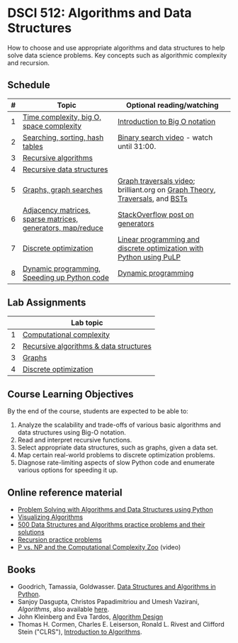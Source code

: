 # DSCI 512: Algorithms and Data Structures

How to choose and use appropriate algorithms and data structures to help solve data science problems. Key concepts such as algorithmic complexity and recursion.

## Schedule

| # | Topic | Optional reading/watching |
|---|-------|---------------------------|
| 1 | [Time complexity, big O, space complexity](lectures/lecture1.ipynb) | [Introduction to Big O notation](https://www.youtube.com/watch?v=D6xkbGLQesk)  |
| 2 | [Searching, sorting, hash tables](lectures/lecture2.ipynb) | [Binary search video](https://youtu.be/y62zj9ozPOM?t=1314) - watch until 31:00. |
| 3 | [Recursive algorithms](lectures/lecture3.ipynb) |   |
| 4 | [Recursive data structures](lectures/lecture4.ipynb) |  |
| 5 | [Graphs, graph searches](lectures/lecture5.ipynb) |  [Graph traversals video](https://www.youtube.com/watch?v=bIA8HEEUxZI); brilliant.org on [Graph Theory](https://brilliant.org/wiki/graph-theory/), [Traversals](https://brilliant.org/wiki/traversals/), and [BSTs](https://brilliant.org/wiki/binary-search-trees/) |
| 6 | [Adjacency matrices, sparse matrices, generators, map/reduce](lectures/lecture6.ipynb) | [StackOverflow post on generators](https://stackoverflow.com/questions/231767/what-does-the-yield-keyword-do/231855#231855) |
| 7 | [Discrete optimization](lectures/lecture7.ipynb) | [Linear programming and discrete optimization with Python using PuLP](https://towardsdatascience.com/linear-programming-and-discrete-optimization-with-python-using-pulp-449f3c5f6e99)  |
| 8 | [Dynamic programming, Speeding up Python code](lectures/lecture8.ipynb) | [Dynamic programming](http://web.mit.edu/15.053/www/AMP-Chapter-11.pdf) |

## Lab Assignments

|     | Lab topic   |
|-----|-------------|
| 1 | [Computational complexity](labs/lab1/lab1.ipynb) |
| 2 | [Recursive algorithms & data structures](labs/lab2/lab2.ipynb) |
| 3 | [Graphs](labs/lab3/lab3.ipynb) | 
| 4 | [Discrete optimization](labs/lab4/lab4.ipynb) | 

## Course Learning Objectives

By the end of the course, students are expected to be able to:

1. Analyze the scalability and trade-offs of various basic algorithms and data structures using Big-O notation.
2. Read and interpret recursive functions.
3. Select appropriate data structures, such as graphs, given a data set. 
4. Map certain real-world problems to discrete optimization problems.
5. Diagnose rate-limiting aspects of slow Python code and enumerate various options for speeding it up.


## Online reference material
* [Problem Solving with Algorithms and Data Structures using Python](https://runestone.academy/runestone/books/published/pythonds/index.html)
* [Visualizing Algorithms](https://bost.ocks.org/mike/algorithms/)
* [500 Data Structures and Algorithms practice problems and their solutions](https://techiedelight.quora.com/500-Data-Structures-and-Algorithms-practice-problems-and-their-solutions)
* [Recursion practice problems](https://www.w3resource.com/python-exercises/data-structures-and-algorithms/python-recursion.php)
* [P vs. NP and the Computational Complexity Zoo](https://www.youtube.com/watch?v=YX40hbAHx3s) (video)


## Books
 * Goodrich, Tamassia, Goldwasser. [Data Structures and Algorithms in Python](https://www.amazon.ca/Structures-Algorithms-Python-Michael-Goodrich/dp/1118290275/).
 * Sanjoy Dasgupta, Christos  Papadimitriou and Umesh Vazirani, *Algorithms*, also  available [here](http://highered.mheducation.com/sites/0073523402/index.html).
 * John Kleinberg  and  Eva Tardos, [Algorithm  Design](https://www.amazon.ca/Algorithm-Design-Jon-Kleinberg/dp/0321295358)
 * Thomas  H. Cormen, Charles  E. Leiserson, Ronald L. Rivest  and Clifford Stein ("CLRS"),
   [Introduction to Algorithms](https://www.amazon.ca/Introduction-Algorithms-Thomas-H-Cormen/dp/0262033844).
